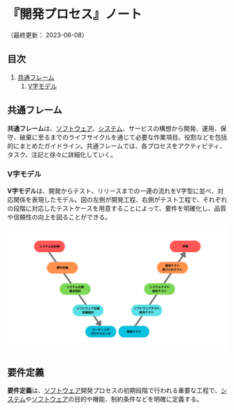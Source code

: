 # 『開発プロセス』ノート

（最終更新： 2023-06-08）


## 目次

1. [共通フレーム](#共通フレーム)
	1. [V字モデル](#v字モデル)


## 共通フレーム

**共通フレーム**は、[ソフトウェア](../../../../computer/software/_/chapters/software.md#ソフトウェア)、[システム](../../../../system/_/chapters/system.md#システム)、サービスの構想から開発、運用、保守、破棄に至るまでのライフサイクルを通じて必要な作業項目、役割などを包括的にまとめたガイドライン。共通フレームでは、各プロセスをアクティビティ、タスク、注記と徐々に詳細化していく。

### V字モデル

**V字モデル**は、開発からテスト、リリースまでの一連の流れをV字型に並べ、対応関係を表現したモデル。図の左側が開発工程、右側がテスト工程で、それぞれの段階に対応したテストケースを用意することによって、要件を明確化し、品質や信頼性の向上を図ることができる。

![V次モデル](../assets/images/v_model.png)


## 要件定義

**要件定義**は、[ソフトウェア](../../../../computer/software/_/chapters/software.md#ソフトウェア)開発プロセスの初期段階で行われる重要な工程で、[システム](../../../../system/_/chapters/system.md#システム)や[ソフトウェア](../../../../computer/software/_/chapters/software.md#ソフトウェア)の目的や機能、制約条件などを明確に定義する。
